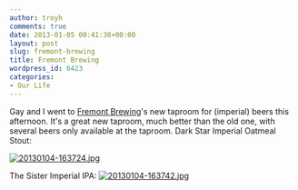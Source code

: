 ```yaml
---
author: troyh
comments: true
date: 2013-01-05 00:41:38+00:00
layout: post
slug: fremont-brewing
title: Fremont Brewing
wordpress_id: 6423
categories:
- Our Life
---
```


Gay and I went to [Fremont Brewing](http://www.fremontbrewing.com/)'s new taproom for (imperial) beers this afternoon. It's a great new taproom, much better than the old one, with several beers only available at the taproom. Dark Star Imperial Oatmeal Stout:

  
  
[![20130104-163724.jpg](http://troyandgay.files.wordpress.com/2013/01/20130104-163724.jpg)](http://troyandgay.files.wordpress.com/2013/01/20130104-163724.jpg)  
  


The Sister Imperial IPA:
[![20130104-163742.jpg](http://troyandgay.files.wordpress.com/2013/01/20130104-163742.jpg)](http://troyandgay.files.wordpress.com/2013/01/20130104-163742.jpg)
